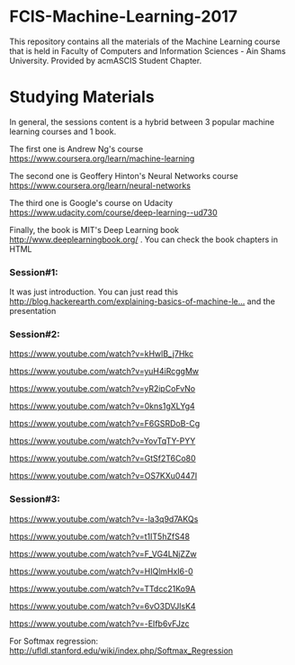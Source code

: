 # FCIS-Machine-Learning-2017
This repository contains all the materials of the Machine Learning course that is held in Faculty of Computers and Information Sciences - Ain Shams University. Provided by acmASCIS Student Chapter.

# Studying Materials

In general, the sessions content is a hybrid between 3 popular machine learning courses and 1 book.

The first one is Andrew Ng's course 
https://www.coursera.org/learn/machine-learning

The second one is Geoffery Hinton's Neural Networks course 
https://www.coursera.org/learn/neural-networks

The third one is Google's course on Udacity 
https://www.udacity.com/course/deep-learning--ud730

Finally, the book is MIT's Deep Learning book 
http://www.deeplearningbook.org/ . You can check the book chapters in HTML


### Session#1:

It was just introduction. You can just read this http://blog.hackerearth.com/explaining-basics-of-machine-le… and the presentation

### Session#2:

https://www.youtube.com/watch?v=kHwlB_j7Hkc

https://www.youtube.com/watch?v=yuH4iRcggMw

https://www.youtube.com/watch?v=yR2ipCoFvNo

https://www.youtube.com/watch?v=0kns1gXLYg4

https://www.youtube.com/watch?v=F6GSRDoB-Cg

https://www.youtube.com/watch?v=YovTqTY-PYY

https://www.youtube.com/watch?v=GtSf2T6Co80

https://www.youtube.com/watch?v=OS7KXu0447I


### Session#3:

https://www.youtube.com/watch?v=-la3q9d7AKQs

https://www.youtube.com/watch?v=t1IT5hZfS48

https://www.youtube.com/watch?v=F_VG4LNjZZw

https://www.youtube.com/watch?v=HIQlmHxI6-0

https://www.youtube.com/watch?v=TTdcc21Ko9A

https://www.youtube.com/watch?v=6vO3DVJlsK4

https://www.youtube.com/watch?v=-EIfb6vFJzc

For Softmax regression: http://ufldl.stanford.edu/wiki/index.php/Softmax_Regression


